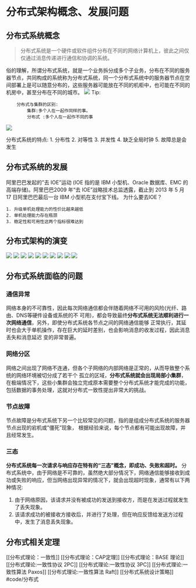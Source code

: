 # 分布式架构概念、发展问题
## 分布式系统概念 
> 分布式系统是一个硬件或软件组件分布在不同的网络计算机上，彼此之间仅仅通过消息传递进行通信和协调的系统。  

俗的理解，所谓分布式系统，就是一个业务拆分成多个子业务，分布在不同的服务器节点，共同构成的系统称为分布式系统，同一个分布式系统中的服务器节点在空间部署上是可以随意分布的，这些服务器可能放在不同的机柜中，也可能在不同的机房中，甚至分布在不同的城市。
![](%E5%88%86%E5%B8%83%E5%BC%8F%E6%9E%B6%E6%9E%84%E6%A6%82%E5%BF%B5%E3%80%81%E5%8F%91%E5%B1%95%E9%97%AE%E9%A2%98/page1image27722560.png) 
Tip:
```
	分布式与集群的区别: 
		集群:多个人在一起作同样的事。
		分布式 :多个人在一起作不同的事 
```

![](%E5%88%86%E5%B8%83%E5%BC%8F%E6%9E%B6%E6%9E%84%E6%A6%82%E5%BF%B5%E3%80%81%E5%8F%91%E5%B1%95%E9%97%AE%E9%A2%98/page2image27741232.png) 

分布式系统的特点: 
		1. 分布性 
		2. 对等性 
		3. 并发性 
		4. 缺乏全局时钟
		5. 故障总是会发生

## 分布式系统的发展

阿里巴巴发起的”去 IOE”运动 (IOE 指的是 IBM 小型机、Oracle 数据库、EMC 的高端存储)。阿里巴巴2009 年“去 IOE”战略技术总监透露，截止到 2013 年 5 月 17 日阿里巴巴最后一台 IBM 小型机在支付宝下线。 
为什么要去IOE？

	1. 升级单机处理能力的性价比越来越低
	2. 单机处理能力存在瓶颈 
	3. 稳定性和可用性这两个指标很难达到 

## 分布式架构的演变
 ![](%E5%88%86%E5%B8%83%E5%BC%8F%E6%9E%B6%E6%9E%84%E6%A6%82%E5%BF%B5%E3%80%81%E5%8F%91%E5%B1%95%E9%97%AE%E9%A2%98/page3image27748096.png) ![](%E5%88%86%E5%B8%83%E5%BC%8F%E6%9E%B6%E6%9E%84%E6%A6%82%E5%BF%B5%E3%80%81%E5%8F%91%E5%B1%95%E9%97%AE%E9%A2%98/page3image27748928.png) ![](%E5%88%86%E5%B8%83%E5%BC%8F%E6%9E%B6%E6%9E%84%E6%A6%82%E5%BF%B5%E3%80%81%E5%8F%91%E5%B1%95%E9%97%AE%E9%A2%98/page3image27749136.png)  ![](%E5%88%86%E5%B8%83%E5%BC%8F%E6%9E%B6%E6%9E%84%E6%A6%82%E5%BF%B5%E3%80%81%E5%8F%91%E5%B1%95%E9%97%AE%E9%A2%98/page4image27749968.png) ![](%E5%88%86%E5%B8%83%E5%BC%8F%E6%9E%B6%E6%9E%84%E6%A6%82%E5%BF%B5%E3%80%81%E5%8F%91%E5%B1%95%E9%97%AE%E9%A2%98/page4image27740192.png)  ![](%E5%88%86%E5%B8%83%E5%BC%8F%E6%9E%B6%E6%9E%84%E6%A6%82%E5%BF%B5%E3%80%81%E5%8F%91%E5%B1%95%E9%97%AE%E9%A2%98/page5image27475968.png)  ![](%E5%88%86%E5%B8%83%E5%BC%8F%E6%9E%B6%E6%9E%84%E6%A6%82%E5%BF%B5%E3%80%81%E5%8F%91%E5%B1%95%E9%97%AE%E9%A2%98/page6image27738528.png)  ![](%E5%88%86%E5%B8%83%E5%BC%8F%E6%9E%B6%E6%9E%84%E6%A6%82%E5%BF%B5%E3%80%81%E5%8F%91%E5%B1%95%E9%97%AE%E9%A2%98/page7image27477216.png)  ![](%E5%88%86%E5%B8%83%E5%BC%8F%E6%9E%B6%E6%9E%84%E6%A6%82%E5%BF%B5%E3%80%81%E5%8F%91%E5%B1%95%E9%97%AE%E9%A2%98/page8image27733584.png) ![](%E5%88%86%E5%B8%83%E5%BC%8F%E6%9E%B6%E6%9E%84%E6%A6%82%E5%BF%B5%E3%80%81%E5%8F%91%E5%B1%95%E9%97%AE%E9%A2%98/page8image27735456.png) 

 
## 分布式系统面临的问题
### 通信异常
网络本身的不可靠性，因此每次网络通信都会伴随着网络不可用的风险(光纤、路由、DNS等硬件设备或系统的不 可用)，都会导致最终**分布式系统无法顺利进行一次网络通信**，另外，即使分布式系统各节点之间的网络通信能够 正常执行，其延时也会大于单机操作，存在巨大的延时差别，也会影响消息的收发过程，因此消息丢失和消息延迟 变的非常普遍。 

### 网络分区
网络之间出现了网络不连通，但各个子网络的内部网络是正常的，从而导致整个系统的网络环境被切分成了若干个
孤立的区域，**分布式系统就会出现局部小集群**，在极端情况下，这些小集群会独立完成原本需要整个分布式系统才能完成的功能，包括数据的事务处理，这就对分布式一致性提出非常大的挑战。

### 节点故障
节点故障是分布式系统下另一个比较常见的问题，指的是组成分布式系统的服务器节点出现的宕机或”僵死”现象， 根据经验来说，每个节点都有可能出现故障，并且经常发生。

### 三态
**分布式系统每一次请求与响应存在特有的“三态”概念，即成功、失败和超时。**
分布式系统中，由于网络是不可靠的，虽然绝大部分情况下，网络通信能够接收到成功或失败的响应，但当网络出现异常的情况下，就会出现超时现象，通常有以下两种情况:
1. 由于网络原因，该请求并没有被成功的发送到接收方，而是在发送过程就发生了丢失现象。
2. 该请求成功的被接收方接收后，并进行了处理，但在响应反馈给发送方过程中，发生了消息丢失现象。 

## 分布式相关定理
[[分布式理论：一致性]]
[[分布式理论：CAP定理]]
[[分布式理论：BASE 理论]]
[[分布式理论:一致性协议 2PC]]
[[分布式理论:一致性协议 3PC]]
[[分布式理论:一致性算法 Paxos]]
[[分布式理论:一致性算法 Raft]]
[[分布式系统设计策略]]
#code/分布式
